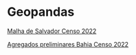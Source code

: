 # Geopandas

[Malha de Salvador Censo 2022](SSA_BA_Malha_Preliminar_2022.json)

[Agregados preliminares Bahia Censo 2022](Agregados_preliminares_por_setores_censitarios_BA.csv)